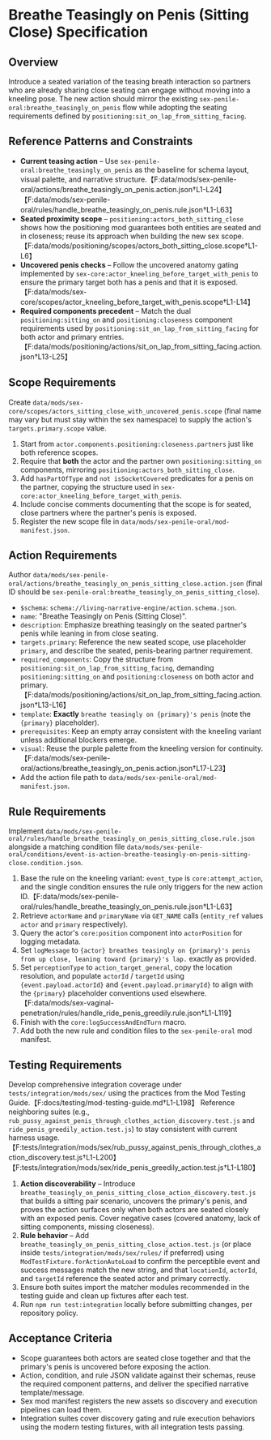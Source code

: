 # Breathe Teasingly on Penis (Sitting Close) Specification

## Overview

Introduce a seated variation of the teasing breath interaction so partners who are already sharing close seating can engage without moving into a kneeling pose. The new action should mirror the existing `sex-penile-oral:breathe_teasingly_on_penis` flow while adopting the seating requirements defined by `positioning:sit_on_lap_from_sitting_facing`.

## Reference Patterns and Constraints

- **Current teasing action** – Use `sex-penile-oral:breathe_teasingly_on_penis` as the baseline for schema layout, visual palette, and narrative structure.【F:data/mods/sex-penile-oral/actions/breathe_teasingly_on_penis.action.json†L1-L24】【F:data/mods/sex-penile-oral/rules/handle_breathe_teasingly_on_penis.rule.json†L1-L63】
- **Seated proximity scope** – `positioning:actors_both_sitting_close` shows how the positioning mod guarantees both entities are seated and in closeness; reuse its approach when building the new sex scope.【F:data/mods/positioning/scopes/actors_both_sitting_close.scope†L1-L6】
- **Uncovered penis checks** – Follow the uncovered anatomy gating implemented by `sex-core:actor_kneeling_before_target_with_penis` to ensure the primary target both has a penis and that it is exposed.【F:data/mods/sex-core/scopes/actor_kneeling_before_target_with_penis.scope†L1-L14】
- **Required components precedent** – Match the dual `positioning:sitting_on` and `positioning:closeness` component requirements used by `positioning:sit_on_lap_from_sitting_facing` for both actor and primary entries.【F:data/mods/positioning/actions/sit_on_lap_from_sitting_facing.action.json†L13-L25】

## Scope Requirements

Create `data/mods/sex-core/scopes/actors_sitting_close_with_uncovered_penis.scope` (final name may vary but must stay within the sex namespace) to supply the action's `targets.primary.scope` value.

1. Start from `actor.components.positioning:closeness.partners` just like both reference scopes.
2. Require that **both** the actor and the partner own `positioning:sitting_on` components, mirroring `positioning:actors_both_sitting_close`.
3. Add `hasPartOfType` and `not isSocketCovered` predicates for a penis on the partner, copying the structure used in `sex-core:actor_kneeling_before_target_with_penis`.
4. Include concise comments documenting that the scope is for seated, close partners where the partner's penis is exposed.
5. Register the new scope file in `data/mods/sex-penile-oral/mod-manifest.json`.

## Action Requirements

Author `data/mods/sex-penile-oral/actions/breathe_teasingly_on_penis_sitting_close.action.json` (final ID should be `sex-penile-oral:breathe_teasingly_on_penis_sitting_close`).

- `$schema`: `schema://living-narrative-engine/action.schema.json`.
- `name`: "Breathe Teasingly on Penis (Sitting Close)".
- `description`: Emphasize breathing teasingly on the seated partner's penis while leaning in from close seating.
- `targets.primary`: Reference the new seated scope, use placeholder `primary`, and describe the seated, penis-bearing partner requirement.
- `required_components`: Copy the structure from `positioning:sit_on_lap_from_sitting_facing`, demanding `positioning:sitting_on` and `positioning:closeness` on both actor and primary.【F:data/mods/positioning/actions/sit_on_lap_from_sitting_facing.action.json†L13-L16】
- `template`: **Exactly** `breathe teasingly on {primary}'s penis` (note the `{primary}` placeholder).
- `prerequisites`: Keep an empty array consistent with the kneeling variant unless additional blockers emerge.
- `visual`: Reuse the purple palette from the kneeling version for continuity.【F:data/mods/sex-penile-oral/actions/breathe_teasingly_on_penis.action.json†L17-L23】
- Add the action file path to `data/mods/sex-penile-oral/mod-manifest.json`.

## Rule Requirements

Implement `data/mods/sex-penile-oral/rules/handle_breathe_teasingly_on_penis_sitting_close.rule.json` alongside a matching condition file `data/mods/sex-penile-oral/conditions/event-is-action-breathe-teasingly-on-penis-sitting-close.condition.json`.

1. Base the rule on the kneeling variant: `event_type` is `core:attempt_action`, and the single condition ensures the rule only triggers for the new action ID.【F:data/mods/sex-penile-oral/rules/handle_breathe_teasingly_on_penis.rule.json†L1-L63】
2. Retrieve `actorName` and `primaryName` via `GET_NAME` calls (`entity_ref` values `actor` and `primary` respectively).
3. Query the actor's `core:position` component into `actorPosition` for logging metadata.
4. Set `logMessage` to `{actor} breathes teasingly on {primary}'s penis from up close, leaning toward {primary}'s lap.` exactly as provided.
5. Set `perceptionType` to `action_target_general`, copy the location resolution, and populate `actorId` / `targetId` using `{event.payload.actorId}` and `{event.payload.primaryId}` to align with the `{primary}` placeholder conventions used elsewhere.【F:data/mods/sex-vaginal-penetration/rules/handle_ride_penis_greedily.rule.json†L1-L119】
6. Finish with the `core:logSuccessAndEndTurn` macro.
7. Add both the new rule and condition files to the `sex-penile-oral` mod manifest.

## Testing Requirements

Develop comprehensive integration coverage under `tests/integration/mods/sex/` using the practices from the Mod Testing Guide.【F:docs/testing/mod-testing-guide.md†L1-L198】 Reference neighboring suites (e.g., `rub_pussy_against_penis_through_clothes_action_discovery.test.js` and `ride_penis_greedily_action.test.js`) to stay consistent with current harness usage.【F:tests/integration/mods/sex/rub_pussy_against_penis_through_clothes_action_discovery.test.js†L1-L200】【F:tests/integration/mods/sex/ride_penis_greedily_action.test.js†L1-L180】

1. **Action discoverability** – Introduce `breathe_teasingly_on_penis_sitting_close_action_discovery.test.js` that builds a sitting pair scenario, uncovers the primary's penis, and proves the action surfaces only when both actors are seated closely with an exposed penis. Cover negative cases (covered anatomy, lack of sitting components, missing closeness).
2. **Rule behavior** – Add `breathe_teasingly_on_penis_sitting_close_action.test.js` (or place inside `tests/integration/mods/sex/rules/` if preferred) using `ModTestFixture.forActionAutoLoad` to confirm the perceptible event and success messages match the new string, and that `locationId`, `actorId`, and `targetId` reference the seated actor and primary correctly.
3. Ensure both suites import the matcher modules recommended in the testing guide and clean up fixtures after each test.
4. Run `npm run test:integration` locally before submitting changes, per repository policy.

## Acceptance Criteria

- Scope guarantees both actors are seated close together and that the primary's penis is uncovered before exposing the action.
- Action, condition, and rule JSON validate against their schemas, reuse the required component patterns, and deliver the specified narrative template/message.
- Sex mod manifest registers the new assets so discovery and execution pipelines can load them.
- Integration suites cover discovery gating and rule execution behaviors using the modern testing fixtures, with all integration tests passing.
